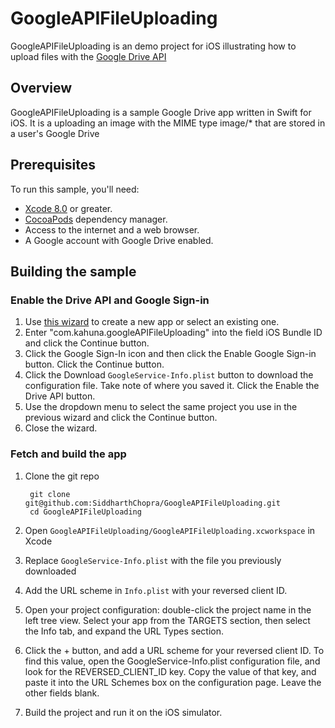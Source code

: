 # GoogleAPIFileUploading

GoogleAPIFileUploading is an demo project for iOS illustrating how to upload files with the [Google Drive API](https://developers.google.com/drive/ios)

## Overview

GoogleAPIFileUploading is a sample Google Drive app written in Swift for iOS. It is a uploading an image
with the MIME type image/* that are stored in a user's Google Drive

## Prerequisites

To run this sample, you'll need:

* [Xcode 8.0](https://developer.apple.com/xcode/) or greater.
* [CocoaPods](http://cocoapods.org/) dependency manager.
* Access to the internet and a web browser.
* A Google account with Google Drive enabled.


## Building the sample

### Enable the Drive API and Google Sign-in

1. Use [this wizard](https://developers.google.com/mobile/add?platform=ios&cntapi=signin&cnturl=https%3A%2F%2Fconsole.developers.google.com%2Fstart%2Fapi%3Fid%3Ddrive&cntlbl=Enable%20the%20Drive%20API) to create a new app or select an existing one.
1. Enter "com.kahuna.googleAPIFileUploading" into the field iOS Bundle ID and click the Continue button.
1. Click the Google Sign-In icon and then click the Enable Google Sign-in button. Click the Continue button.
1. Click the Download `GoogleService-Info.plist` button to download the configuration file. Take note of where you saved it. Click the Enable the Drive API button.
1. Use the dropdown menu to select the same project you use in the previous wizard and click the Continue button.
1. Close the wizard.

### Fetch and build the app

1. Clone the git repo

        git clone git@github.com:SiddharthChopra/GoogleAPIFileUploading.git
        cd GoogleAPIFileUploading
1. Open `GoogleAPIFileUploading/GoogleAPIFileUploading.xcworkspace` in Xcode
1. Replace `GoogleService-Info.plist` with the file you previously downloaded
1. Add the URL scheme in `Info.plist`  with your reversed client ID.
  2. Open your project configuration: double-click the project name in the left tree view. Select your app from the TARGETS section, then select the Info tab, and expand the URL Types section.
  2. Click the + button, and add a URL scheme for your reversed client ID. To find this value, open the GoogleService-Info.plist configuration file, and look for the REVERSED_CLIENT_ID key. Copy the value of that key, and paste it into the URL Schemes box on the configuration page. Leave the other fields blank.
1. Build the project and run it on the iOS simulator.
